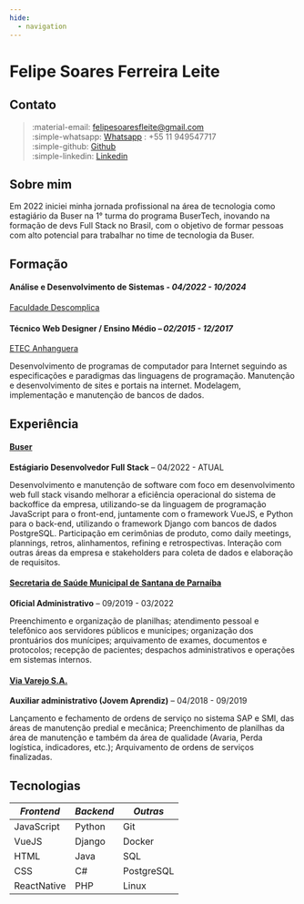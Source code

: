 ```yaml
---
hide:
  - navigation
---
```

# Felipe Soares Ferreira Leite
## Contato

> :material-email: felipesoaresfleite@gmail.com<br>
> :simple-whatsapp: [Whatsapp](https://wa.me/5511949547717) : +55 11 949547717<br>
> :simple-github: [Github](https://github.com/felipesoaresfl)<br>
> :simple-linkedin: [Linkedin](https://www.linkedin.com/in/felipesoaresfl/)<br>

## Sobre mim

Em 2022 iniciei minha jornada profissional na área de tecnologia como estagiário da Buser na 1° turma do programa BuserTech, inovando na formação de devs Full Stack no Brasil, com o objetivo de formar pessoas com alto potencial para trabalhar no time de tecnologia da Buser.

## Formação

#### Análise e Desenvolvimento de Sistemas - *04/2022 - 10/2024*

[Faculdade Descomplica](https://descomplica.com.br/faculdade/) 

#### Técnico Web Designer / Ensino Médio – *02/2015 - 12/2017*  

[ETEC Anhanguera](http://www.etecanhanguera.com.br/)

Desenvolvimento de programas de computador para Internet seguindo as especificações e paradigmas das linguagens de programação. Manutenção e desenvolvimento de sites e portais na internet. Modelagem, implementação e manutenção de bancos de dados.  

## Experiência

#### [Buser](https://buser.com.br)

**Estágiario Desenvolvedor Full Stack** – 04/2022 - ATUAL

Desenvolvimento e manutenção de software com foco em desenvolvimento web full stack visando melhorar a eficiência operacional do sistema de backoffice da empresa, utilizando-se da linguagem de programação JavaScript para o front-end, juntamente com o framework VueJS, e Python para o back-end, utilizando o framework Django com bancos de dados PostgreSQL.
Participação em cerimônias de produto, como daily meetings, plannings, retros, alinhamentos, refining e retrospectivas. Interação com outras áreas da empresa e stakeholders para coleta de dados e elaboração de requisitos.

#### [Secretaria de Saúde Municipal de Santana de Parnaíba](https://www.santanadeparnaiba.sp.gov.br/) 

**Oficial Administrativo** – 09/2019 - 03/2022 

Preenchimento e organização de planilhas; atendimento pessoal e telefônico aos servidores públicos e munícipes; organização dos prontuários dos munícipes; arquivamento de exames, documentos e protocolos; recepção de pacientes; despachos administrativos e operações em sistemas internos. 

#### [Via Varejo S.A.](https://marketplace.via.com.br/)

**Auxiliar administrativo (Jovem Aprendiz)** – 04/2018 - 09/2019 

Lançamento e fechamento de ordens de serviço no sistema SAP e SMI, das áreas de manutenção predial e mecânica; Preenchimento de planilhas da área de manutenção e também da área de qualidade (Avaria, Perda logística, indicadores, etc.); Arquivamento de ordens de serviços finalizadas. 

## Tecnologias

| *Frontend* | *Backend* | *Outras* |
|--- |--- |--- |
| JavaScript | Python | Git |
| VueJS | Django | Docker |
| HTML | Java | SQL |
| CSS | C# | PostgreSQL |
| ReactNative | PHP | Linux |
